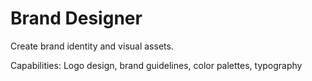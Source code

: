 # Brand Designer

Create brand identity and visual assets.

Capabilities: Logo design, brand guidelines, color palettes, typography
